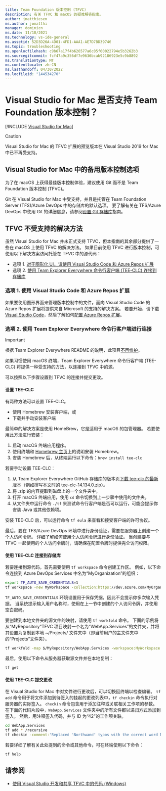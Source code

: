 ```yaml
---
title: Team Foundation 版本控制 (TFVC)
description: 有关 TFVC 和 macOS 的疑难解答指南。
author: jmatthiesen
ms.author: jomatthi
manager: dominicn
ms.date: 11/18/2021
ms.technology: vs-ide-general
ms.assetid: 52D3D26A-4D01-4FD1-AAA1-AE7D7BD39746
ms.topic: troubleshooting
ms.openlocfilehash: c9b67a17f4b626577a6c05f00022794e5b3262b3
ms.sourcegitcommit: fcf47a9c356df7e9636bcab92186923e5c9b8892
ms.translationtype: MT
ms.contentlocale: zh-CN
ms.lasthandoff: 04/30/2022
ms.locfileid: "144534270"
---
```

# <a name="does-visual-studio-for-mac-support-team-foundation-version-control"></a>Visual Studio for Mac 是否支持 Team Foundation 版本控制？

 [!INCLUDE [Visual Studio for Mac](~/includes/applies-to-version/vs-mac-only.md)]

> [!CAUTION]
> Visual Studio for Mac 的 TFVC 扩展的预览版本在 Visual Studio 2019 for Mac 中已不再受支持。


## <a name="alternative-version-control-options-in-visual-studio-for-mac"></a>Visual Studio for Mac 中的备用版本控制选项

为了在 macOS 上获得最佳版本控制体验，建议使用 Git 而不是 Team Foundation 版本控制 (TFVC)。 

Git 在 Visual Studio for Mac 中受支持，并且是托管在 Team Foundation Server (TFS)/Azure DevOps 中的存储库的默认选项。 要了解有关在 TFS/Azure DevOps 中使用 Git 的详细信息，请参阅[设置 Git 存储库](./set-up-git-repository.md)指南。

## <a name="unsupported-workarounds-for-tfvc"></a>TFVC 不受支持的解决方法

虽然 Visual Studio for Mac 并未正式支持 TFVC，但本指南的其余部分提供了一些在 macOS 上使用 TFVC 的解决方法。 如果目前使用 TFVC 进行版本控制，可使用以下解决方案访问托管在 TFVC 中的源代码：

* 选项 1. [对于图形化 UI，请使用 Visual Studio Code 和 Azure Repos 扩展](#use-visual-studio-code-and-the-azure-repos-extension)
* 选项 2. [使用 Team Explorer Everywhere 命令行客户端 (TEE-CLC) 连接到存储库](#connecting-using-the-team-explorer-everywhere-command-line-client)

### <a name="option-1--use-visual-studio-code-and-the-azure-repos-extension"></a>选项 1. <a id="use-visual-studio-code-and-the-azure-repos-extension"></a> 使用 Visual Studio Code 和 Azure Repos 扩展

如果要使用图形界面来管理版本控制中的文件，面向 Visual Studio Code 的 Azure Repos 扩展将提供来自 Microsoft 的支持的解决方案。 若要开始，请下载 [Visual Studio Code](https://code.visualstudio.com)，然后了解如何[配置 Azure Repos 扩展](https://marketplace.visualstudio.com/items?itemName=ms-vsts.team)。

### <a name="option-2--connecting-using-the-team-explorer-everywhere-command-line-client"></a>选项 2. <a id="connecting-using-the-team-explorer-everywhere-command-line-client"></a> 使用 Team Explorer Everywhere 命令行客户端进行连接

> [!IMPORTANT]
> 根据 Team Explorer Everywhere README 的说明，此项目[不再维护](https://github.com/microsoft/team-explorer-everywhere)。

如果习惯使用 macOS 终端，Team Explorer Everywhere 命令行客户端 (TEE-CLC) 将提供一种受支持的方法，以连接到 TFVC 中的源。

可以按照以下步骤设置到 TFVC 的连接并提交更改。

#### <a name="setting-up-the-tee-clc"></a>设置 TEE-CLC

有两种方法可以设置 TEE-CLC。

* 使用 Homebrew 安装客户端，或
* 下载并手动安装客户端

最简单的解决方案是使用 HomeBrew，它是适用于 macOS 的包管理器。 若要使用此方法进行安装：

1. 启动 macOS 终端应用程序。
1. 使用终端和 [Homebrew 主页](https://brew.sh/)上的说明安装 Homebrew。
1. 安装 Homebrew 后，从终端运行以下命令：`brew install tee-clc`

若要手动设置 TEE-CLC：

1. 从 Team Explorer Everywhere GitHub 存储库的版本页[下载 tee-clc 的最新版本](https://github.com/Microsoft/team-explorer-everywhere/releases)（例如撰写本文时的 tee-clc-14.134.0.zip）。
1. 将 .zip 的内容提取到磁盘上的一个文件夹中。
1. 打开 macOS 终端应用，使用 `cd` 命令切换到上一步骤中使用的文件夹。
1. 从文件夹中运行命令 `./tf` 来测试命令行客户端是否可以运行，可能会提示你安装 Java 或其他依赖项。

安装 TEE-CLC 后，可以运行命令 `tf eula` 来查看和接受客户端的许可协议。

最后，要在 TFS/Azure DevOps 环境中进行身份验证，需要在服务器上创建一个个人访问令牌。 详细了解如何[使用个人访问令牌进行身份验证](/azure/devops/integrate/get-started/authentication/pats?view=azure-devops&preserve-view=true)。 当创建要与 TFVC 一起使用的个人访问令牌时，请确保在配置令牌时提供完全访问权限。

#### <a name="using-the-tee-clc-to-connect-to-your-repo"></a>使用 TEE-CLC 连接到存储库

若要连接到源代码，首先需要使用 `tf workspace` 命令创建工作区。 例如，以下命令连接到 Azure DevOps Services 中名为“MyOrganization”的组织： 

```bash
export TF_AUTO_SAVE_CREDENTIALS=1
tf workspace -new MyWorkspace -collection:https://dev.azure.com/MyOrganization
```

`TF_AUTO_SAVE_CREDENTIALS` 环境设置用于保存凭据，因此不会提示你多次输入凭据。 当系统提示输入用户名称时，使用在上一节中创建的个人访问令牌，并使用空白密码。

要创建到本地文件夹的源文件的映射，请使用 `tf workfold` 命令。 下面的示例将从“MyRepository”TFVC 项目映射一个名为“WebApp.Services”的文件夹，并将其设置为复制到本地 ~/Projects/ 文件夹中（即当前用户的主文件夹中的“Projects”文件夹）。

```bash
tf workfold -map $/MyRepository/WebApp.Services -workspace:MyWorkspace ~/Projects/
```

最后，使用以下命令从服务器获取源文件并在本地复制：

```bash
tf get
```

#### <a name="committing-changes-using-the-tee-clc"></a>使用 TEE-CLC 提交更改

在 Visual Studio for Mac 中对文件进行更改后，可以切换回终端以检查编辑。 `tf add` 命令用于将文件添加到待签入的挂起的更改列表中，`tf checkin` 命令执行对服务器的实际签入。 `checkin` 命令包含用于添加注释或关联相关工作项的参数。 在下面的代码片段中，`WebApp.Services` 文件夹中的所有文件都以递归方式添加到签入。 然后，用注释签入代码，并与 ID 为“42”的工作项关联。

```bash
cd WebApp.Services
tf add * /recursive
tf checkin -comment:"Replaced 'Northwand' typos with the correct word Northwind" -associate:42
```

若要详细了解有关此处提到的命令或其他命令，可在终端使用以下命令：

`tf help`

## <a name="see-also"></a>请参阅

- [使用 Visual Studio 开发和共享 TFVC 中的代码 (Windows)](/azure/devops/repos/tfvc/share-your-code-in-tfvc-vs)
